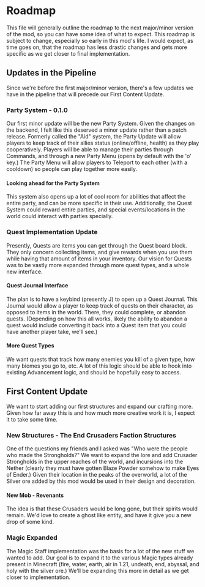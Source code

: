# Roadmap
This file will generally outline the roadmap to the next major/minor version of the mod, so you can have some idea of what to expect.
This roadmap is subject to change, especially so early in this mod's life.
I would expect, as time goes on, that the roadmap has less drastic changes and gets more specific as we get closer to final implementation.

## Updates in the Pipeline
Since we're before the first major/minor version, there's a few updates we have in the pipeline that will precede our First Content Update.

### Party System - 0.1.0
Our first minor update will be the new Party System. Given the changes on the backend, I felt like this deserved a minor update rather than a patch release.
Formerly called the "Aid" system, the Party Update will allow players to keep track of their allies status (online/offline, health) as they play cooperatively.
Players will be able to manage their parties through Commands, and through a new Party Menu (opens by default with the 'o' key.)
The Party Menu will allow players to Teleport to each other (with a cooldown) so people can play together more easily.

#### Looking ahead for the Party System
This system also opens up a lot of cool room for abilities that affect the entire party, and can be more specific in their use.
Additionally, the Quest System could reward entire parties, and special events/locations in the world could interact with parties specially.

### Quest Implementation Update
Presently, Quests are items you can get through the Quest board block. 
They only concern collecting items, and give rewards when you use them while having that amount of items in your inventory.
Our vision for Quests was to be vastly more expanded through more quest types, and a whole new interface.

#### Quest Journal Interface
The plan is to have a keybind (presently J) to open up a Quest Journal.
This Journal would allow a player to keep track of quests on their character, as opposed to items in the world.
There, they could complete, or abandon quests.
(Depending on how this all works, likely the ability to abandon a quest would include converting it back into a Quest item that you could have another player take, we'll see.)

#### More Quest Types
We want quests that track how many enemies you kill of a given type, how many biomes you go to, etc.
A lot of this logic should be able to hook into existing Advancement logic, and should be hopefully easy to access.

## First Content Update
We want to start adding our first structures and expand our crafting more.
Given how far away this is and how much more creative work it is, I expect it to take some time.

### New Structures - The End Crusaders Faction Structures
One of the questions my friends and I asked was "Who were the people who made the Strongholds?"
We want to expand the lore and add Crusader Strongholds in the upper reaches of the world, and incursions into the Nether (clearly they must have gotten Blaze Powder somehow to make Eyes of Ender.)
Given their location in the peaks of the overworld, a lot of the Silver ore added by this mod would be used in their design and decoration.

#### New Mob - Revenants
The idea is that these Crusaders would be long gone, but their spirits would remain. We'd love to create a ghost like entity, and have it give you a new drop of some kind.

### Magic Expanded
The Magic Staff implementation was the basis for a lot of the new stuff we wanted to add.
Our goal is to expand it to the various Magic types already present in Minecraft (fire, water, earth, air in 1.21, undeath, end, abyssal, and holy with the silver ore.)
We'll be expanding this more in detail as we get closer to implementation.
